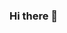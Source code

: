 ### Hi there 👋

<!--
**rana3399/rana3399** is a ✨ _special_ ✨ repository because its `README.md` (this file) appears on your GitHub profile.

Here are some ideas to get you started:

- 🔭 I’m currently working on my Final project "HostelLife.com"
- 🌱 I’m currently learning Barcelona, Spain.
- 👯 I’m looking to collaborate with prople or companies need help in Web-Development.

- 💬 Ask me about Javascript, React, Node.js, PostgresSQL **
- 📫 How to reach me: foster3399@gmail.com
-->
